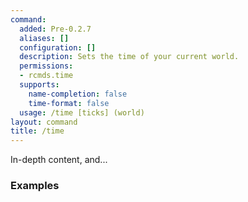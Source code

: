 ```yaml
---
command:
  added: Pre-0.2.7
  aliases: []
  configuration: []
  description: Sets the time of your current world.
  permissions:
  - rcmds.time
  supports:
    name-completion: false
    time-format: false
  usage: /time [ticks] (world)
layout: command
title: /time
---
```


In-depth content, and...

### Examples



